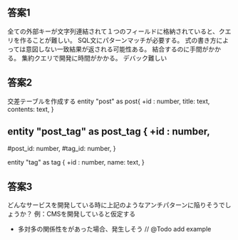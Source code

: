 ## 答案1
全ての外部キーが文字列連結されて１つのフィールドに格納されていると、クエリを作ることが難しい。
SQL文にパターンマッチが必要する。
式の書き方によっては意図しない一致結果が返される可能性ある。
結合するのに手間がかかる。
集約クエリで開発に時間がかかる。
デバック難しい

## 答案2
交差テーブルを作成する
entity "post" as post{ 
 +id : number, 
 title: text, 
 contents: text,
}

entity "post_tag" as post_tag {
 +id : number,
--
 #post_id: number,
 #tag_id: number,
}

entity "tag" as tag { 
 +id : number, 
 name: text,
}

## 答案3
どんなサービスを開発している時に上記のようなアンチパターンに陥りそうでしょうか？
例：CMSを開発していると仮定する
- 多対多の関係性をがあった場合、発生しそう
// @Todo add example
